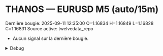 # THANOS — EURUSD M5 (auto/15m)
Dernière bougie: 2025-09-11 12:35:00  O=1.16834  H=1.16849  L=1.16828  C=1.16831
Source active: twelvedata_repo

- Aucun signal sur la dernière bougie.

<details><summary>Debug</summary>

- TD_API_KEY manquant.

</details>